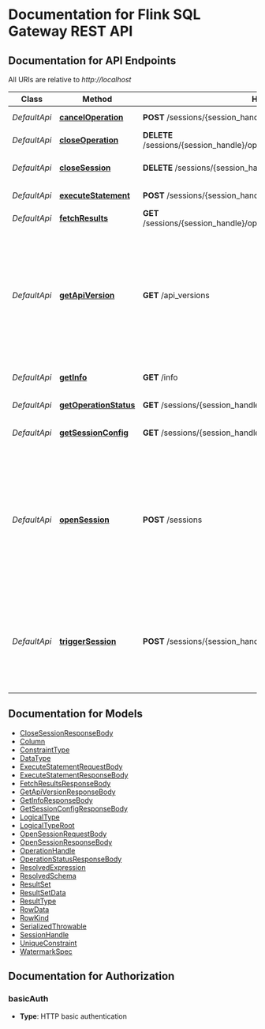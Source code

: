 # Documentation for Flink SQL Gateway REST API

<a name="documentation-for-api-endpoints"></a>
## Documentation for API Endpoints

All URIs are relative to *http://localhost*

Class | Method | HTTP request | Description
------------ | ------------- | ------------- | -------------
*DefaultApi* | [**cancelOperation**](Apis/DefaultApi.md#canceloperation) | **POST** /sessions/{session_handle}/operations/{operation_handle}/cancel | Cancel the operation.
*DefaultApi* | [**closeOperation**](Apis/DefaultApi.md#closeoperation) | **DELETE** /sessions/{session_handle}/operations/{operation_handle}/close | Close the operation.
*DefaultApi* | [**closeSession**](Apis/DefaultApi.md#closesession) | **DELETE** /sessions/{session_handle} | Closes the specific session.
*DefaultApi* | [**executeStatement**](Apis/DefaultApi.md#executestatement) | **POST** /sessions/{session_handle}/statements | Execute a statement.
*DefaultApi* | [**fetchResults**](Apis/DefaultApi.md#fetchresults) | **GET** /sessions/{session_handle}/operations/{operation_handle}/result/{token} | Fetch results of Operation.
*DefaultApi* | [**getApiVersion**](Apis/DefaultApi.md#getapiversion) | **GET** /api_versions | Get the current available versions for the Rest Endpoint. The client can choose one of the return version as the protocol for later communicate.
*DefaultApi* | [**getInfo**](Apis/DefaultApi.md#getinfo) | **GET** /info | Get meta data for this cluster.
*DefaultApi* | [**getOperationStatus**](Apis/DefaultApi.md#getoperationstatus) | **GET** /sessions/{session_handle}/operations/{operation_handle}/status | Get the status of operation.
*DefaultApi* | [**getSessionConfig**](Apis/DefaultApi.md#getsessionconfig) | **GET** /sessions/{session_handle} | Get the session configuration.
*DefaultApi* | [**openSession**](Apis/DefaultApi.md#opensession) | **POST** /sessions | Opens a new session with specific properties. Specific properties can be given for current session which will override the default properties of gateway.
*DefaultApi* | [**triggerSession**](Apis/DefaultApi.md#triggersession) | **POST** /sessions/{session_handle}/heartbeat | Trigger heartbeat to tell the server that the client is active, and to keep the session alive as long as configured timeout value.


<a name="documentation-for-models"></a>
## Documentation for Models

 - [CloseSessionResponseBody](./Models/CloseSessionResponseBody.md)
 - [Column](./Models/Column.md)
 - [ConstraintType](./Models/ConstraintType.md)
 - [DataType](./Models/DataType.md)
 - [ExecuteStatementRequestBody](./Models/ExecuteStatementRequestBody.md)
 - [ExecuteStatementResponseBody](./Models/ExecuteStatementResponseBody.md)
 - [FetchResultsResponseBody](./Models/FetchResultsResponseBody.md)
 - [GetApiVersionResponseBody](./Models/GetApiVersionResponseBody.md)
 - [GetInfoResponseBody](./Models/GetInfoResponseBody.md)
 - [GetSessionConfigResponseBody](./Models/GetSessionConfigResponseBody.md)
 - [LogicalType](./Models/LogicalType.md)
 - [LogicalTypeRoot](./Models/LogicalTypeRoot.md)
 - [OpenSessionRequestBody](./Models/OpenSessionRequestBody.md)
 - [OpenSessionResponseBody](./Models/OpenSessionResponseBody.md)
 - [OperationHandle](./Models/OperationHandle.md)
 - [OperationStatusResponseBody](./Models/OperationStatusResponseBody.md)
 - [ResolvedExpression](./Models/ResolvedExpression.md)
 - [ResolvedSchema](./Models/ResolvedSchema.md)
 - [ResultSet](./Models/ResultSet.md)
 - [ResultSetData](./Models/ResultSetData.md)
 - [ResultType](./Models/ResultType.md)
 - [RowData](./Models/RowData.md)
 - [RowKind](./Models/RowKind.md)
 - [SerializedThrowable](./Models/SerializedThrowable.md)
 - [SessionHandle](./Models/SessionHandle.md)
 - [UniqueConstraint](./Models/UniqueConstraint.md)
 - [WatermarkSpec](./Models/WatermarkSpec.md)


<a name="documentation-for-authorization"></a>
## Documentation for Authorization

<a name="basicAuth"></a>
### basicAuth

- **Type**: HTTP basic authentication

